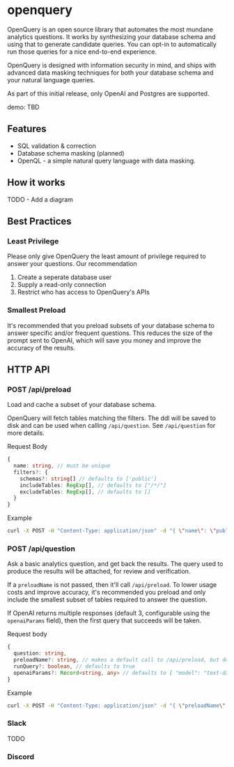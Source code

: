 # openquery

OpenQuery is an open source library that automates the most mundane analytics questions. It works by synthesizing your database schema and using that to generate candidate queries. You can opt-in to automatically run those queries for a nice end-to-end experience.

OpenQuery is designed with information security in mind, and ships with advanced data masking techniques for both your database schema and your natural language queries.

As part of this initial release, only OpenAI and Postgres are supported.

demo: TBD

## Features

- SQL validation & correction
- Database schema masking (planned)
- OpenQL - a simple natural query language with data masking.

## How it works

TODO - Add a diagram

## Best Practices

### Least Privilege

Please only give OpenQuery the least amount of privilege required to answer your questions. Our recommendation

1. Create a seperate database user
2. Supply a read-only connection
3. Restrict who has access to OpenQuery's APIs

### Smallest Preload

It's recommended that you preload subsets of your database schema to answer specific and/or frequent questions. This reduces the size of the prompt sent to OpenAI, which will save you money
and improve the accuracy of the results.

## HTTP API 

### POST /api/preload 

Load and cache a subset of your database schema. 

OpenQuery will fetch tables matching the filters. The ddl will be saved to disk and can be used when calling `/api/question`. See `/api/question` for more details.

Request Body

```typescript
{
  name: string, // must be unique 
  filters?: {
    schemas?: string[] // defaults to ['public']
    includeTables: RegExp[], // defaults to ["/*/"]
    excludeTables: RegExp[], // defaults to [] 
  }
}
```

Example
```sh
curl -X POST -H "Content-Type: application/json" -d "{ \"name\": \"public\" }" http://localhost:3000/api/preload
```

### POST /api/question

Ask a basic analytics question, and get back the results. The query used to produce the results will be attached, for review and verification.

If a `preloadName` is not passed, then it'll call `/api/preload`. To lower usage costs and improve accuracy, it's recommended you preload and only include the smallest subset of tables required to answer the question.

If OpenAI returns multiple responses (default 3, configurable using the `openaiParams` field), then the first query that succeeds will be taken.

Request body

```typescript
{
  question: string,
  preloadName?: string, // makes a default call to /api/preload, but doesn't persist the result.
  runQuery?: boolean, // defaults to true 
  openaiParams?: Record<string, any> // defaults to { "model": "text-davinci-003", "temperature": 0.2, "n": 3, "max_tokens": 32 } 
}
```

Example

```sh
curl -X POST -H "Content-Type: application/json" -d "{ \"preloadName\": \"public-schemas\", \"question\": \"How many employees were hired in 2003?\" }" http://localhost:3000/api/question
```

### Slack

TODO

### Discord
